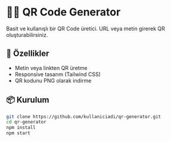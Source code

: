 # 🤳🏼 QR Code Generator

Basit ve kullanışlı bir QR Code üretici. URL veya metin girerek QR oluşturabilirsiniz.

## 🚀 Özellikler

- Metin veya linkten QR üretme
- Responsive tasarım (Tailwind CSS)
- QR kodunu PNG olarak indirme

## 📦 Kurulum

```bash
git clone https://github.com/kullaniciadi/qr-generator.git
cd qr-generator
npm install
npm start
```
